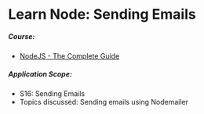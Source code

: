 # Learn Node: Sending Emails

##### Course:

- [NodeJS - The Complete Guide](https://www.udemy.com/course/nodejs-the-complete-guide)

##### Application Scope:

- S16: Sending Emails
- Topics discussed: Sending emails using Nodemailer
